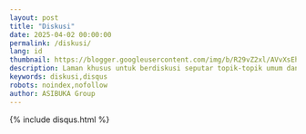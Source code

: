 ```yaml
---
layout: post
title: "Diskusi"
date: 2025-04-02 00:00:00
permalink: /diskusi/
lang: id
thumbnail: https://blogger.googleusercontent.com/img/b/R29vZ2xl/AVvXsEhpQQe96jI9dkzN81SsrYbJ8IR0dOvN0eiItucN_ppF-WjQ3tzL3q18pMprWs5dbPXbkmUKF7dPBWaFLMQne16BBURYsIZQ2xYbNw1-tV6kW9UnOkvZuI_a_9MBJF9lekshsUSAlEEY7XyOsuLv7nNNhvUpzd9bajaVNklcezkSewK0wpf4xZ6FIWHwmzI/s0-rw/diskusi.jpeg
description: Laman khusus untuk berdiskusi seputar topik-topik umum dan bebas.
keywords: diskusi,disqus
robots: noindex,nofollow
author: ASIBUKA Group
---
```

{% include disqus.html %}
